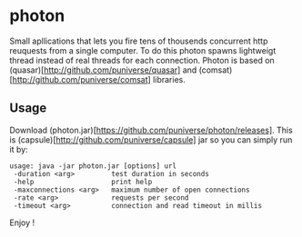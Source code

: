 photon
======
Small apllications that lets you fire tens of thousends concurrent http reuquests from a single computer.
To do this photon spawns lightweigt thread  instead of real threads for each connection. Photon is based on (quasar)[http://github.com/puniverse/quasar] and (comsat)[http://github.com/puniverse/comsat] libraries.

## Usage
Download (photon.jar)[https://github.com/puniverse/photon/releases]. This is (capsule)[http://github.com/puniverse/capsule] jar so you can simply run it by:
```
usage: java -jar photon.jar [options] url
 -duration <arg>         test duration in seconds
 -help                   print help
 -maxconnections <arg>   maximum number of open connections
 -rate <arg>             requests per second
 -timeout <arg>          connection and read timeout in millis
``` 
Enjoy !
